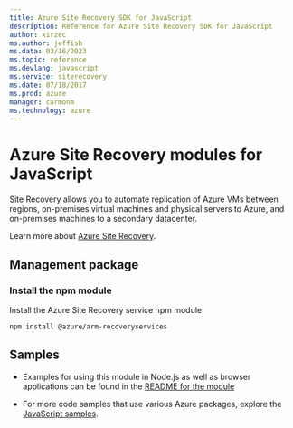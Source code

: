 ```yaml
---
title: Azure Site Recovery SDK for JavaScript
description: Reference for Azure Site Recovery SDK for JavaScript
author: xirzec
ms.author: jeffish
ms.data: 03/16/2023
ms.topic: reference
ms.devlang: javascript
ms.service: siterecovery
ms.date: 07/18/2017
ms.prod: azure
manager: carmonm
ms.technology: azure
---
```

# Azure Site Recovery modules for JavaScript

Site Recovery allows you to automate replication of Azure VMs between regions, on-premises virtual machines and physical servers to Azure, and on-premises machines to a secondary datacenter.

Learn more about [Azure Site Recovery](https://docs.microsoft.com/azure/site-recovery/site-recovery-overview).

## Management package

### Install the npm module

Install the Azure Site Recovery service npm module

```bash
npm install @azure/arm-recoveryservices
```

## Samples

* Examples for using this module in Node.js as well as browser applications can be found in the [README for the module](https://www.npmjs.com/package/@azure/arm-recoveryservices)

* For more code samples that use various Azure packages, explore the [JavaScript samples](https://docs.microsoft.com/samples/browse/?languages=javascript).